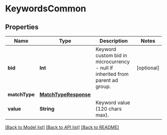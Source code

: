 # KeywordsCommon

## Properties
Name | Type | Description | Notes
------------ | ------------- | ------------- | -------------
**bid** | **Int** | Keyword custom bid in microcurrency - null if inherited from parent ad group. | [optional] 
**matchType** | [**MatchTypeResponse**](MatchTypeResponse.md) |  | 
**value** | **String** | Keyword value (120 chars max). | 

[[Back to Model list]](../README.md#documentation-for-models) [[Back to API list]](../README.md#documentation-for-api-endpoints) [[Back to README]](../README.md)


